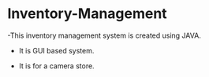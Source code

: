 # Inventory-Management
-This inventory management system is created using JAVA.

- It is GUI based system.

- It is for a camera store.
